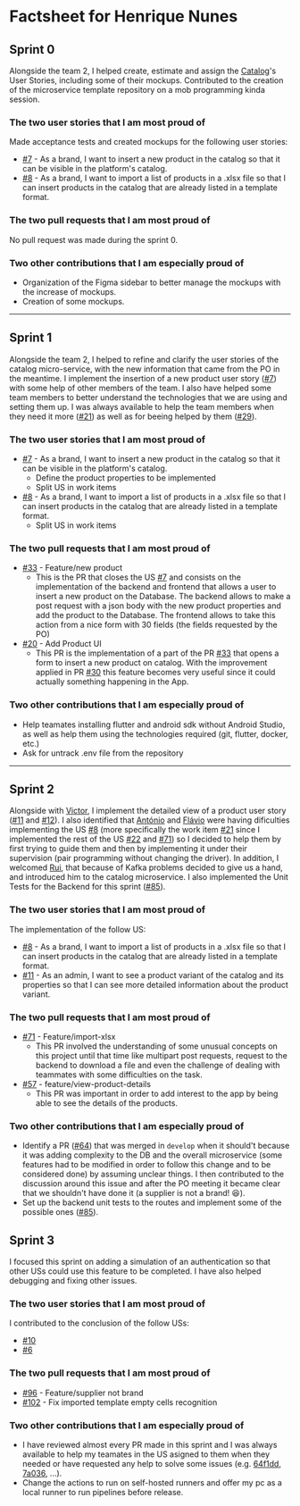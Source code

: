 # Factsheet for Henrique Nunes

## Sprint 0

Alongside the team 2, I helped create, estimate and assign the [Catalog](https://github.com/FEUP-MEIC-DS-2022-1MEIC01/catalog/issues)'s User Stories, including some of their mockups. Contributed to the creation of the microservice template repository on a mob programming kinda session.


### The two user stories that I am most proud of

Made acceptance tests and created mockups for the following user stories:

 * [#7](https://github.com/FEUP-MEIC-DS-2022-1MEIC01/catalog/issues/7) - As a brand, I want to insert a new product in the catalog so that it can be visible in the platform's catalog.
 * [#8](https://github.com/FEUP-MEIC-DS-2022-1MEIC01/catalog/issues/8) - As a brand, I want to import a list of products in a .xlsx file so that I can insert products in the catalog that are already listed in a template format.


### The two pull requests that I am most proud of

No pull request was made during the sprint 0.

### Two other contributions that I am especially proud of

- Organization of the Figma sidebar to better manage the mockups with the increase of mockups.
- Creation of some mockups.

---

## Sprint 1

Alongside the team 2, I helped to refine and clarify the user stories of the catalog micro-service, with the new information that came from the PO in the meantime. I implement the insertion of a new product user story ([#7](https://github.com/FEUP-MEIC-DS-2022-1MEIC01/catalog/issues/7)) with some help of other members of the team. I also have helped some team members to better understand the technologies that we are using and setting them up. I was always available to help the team members when they need it more ([#21](https://github.com/FEUP-MEIC-DS-2022-1MEIC01/catalog/issues/21)) as well as for beeing helped by them ([#29](https://github.com/FEUP-MEIC-DS-2022-1MEIC01/catalog/issues/29)).

### The two user stories that I am most proud of

- [#7](https://github.com/FEUP-MEIC-DS-2022-1MEIC01/catalog/issues/7) - As a brand, I want to insert a new product in the catalog so that it can be visible in the platform's catalog.
  - Define the product properties to be implemented 
  - Split US in work items
- [#8](https://github.com/FEUP-MEIC-DS-2022-1MEIC01/catalog/issues/8) - As a brand, I want to import a list of products in a .xlsx file so that I can insert products in the catalog that are already listed in a template format.
  - Split US in work items


### The two pull requests that I am most proud of

- [#33](https://github.com/FEUP-MEIC-DS-2022-1MEIC01/catalog/pull/33) - Feature/new product 
  - This is the PR that closes the US [#7](https://github.com/FEUP-MEIC-DS-2022-1MEIC01/catalog/issues/7) and consists on the implementation of the backend and frontend that allows a user to insert a new product on the Database. The backend allows to make a post request with a json body with the new product properties and add the product to the Database. The frontend allows to take this action from a nice form with 30 fields (the fields requested by the PO)
- [#20](https://github.com/FEUP-MEIC-DS-2022-1MEIC01/catalog/pull/20) - Add Product UI
  - This PR is the implementation of a part of the PR [#33](https://github.com/FEUP-MEIC-DS-2022-1MEIC01/catalog/pull/33) that opens a form to insert a new product on catalog. With the improvement applied in PR [#30](https://github.com/FEUP-MEIC-DS-2022-1MEIC01/catalog/pull/30) this feature becomes very useful since it could actually something happening in the App.

### Two other contributions that I am especially proud of

- Help teamates installing flutter and android sdk without Android Studio, as well as help them using the technologies required (git, flutter, docker, etc.)
- Ask for untrack .env file from the repository

---

## Sprint 2

Alongside with [Victor](https://github.com/victorsnunes), I implement the detailed view of a product user story ([#11](https://github.com/FEUP-MEIC-DS-2022-1MEIC01/catalog/issues/11) and [#12](https://github.com/FEUP-MEIC-DS-2022-1MEIC01/catalog/issues/11)). I also identified that [António](https://github.com/Antjcmiranda) and [Flávio](https://github.com/wolfCuanhamaRWS) were having dificulties implementing the US [#8](https://github.com/FEUP-MEIC-DS-2022-1MEIC01/catalog/issues/8) (more specifically the work item [#21](https://github.com/FEUP-MEIC-DS-2022-1MEIC01/catalog/issues/21) since I implemented the rest of the US [#22](https://github.com/FEUP-MEIC-DS-2022-1MEIC01/catalog/issues/22) and [#71](https://github.com/FEUP-MEIC-DS-2022-1MEIC01/catalog/issues/71)) so I decided to help them by first trying to guide them and then by implementing it under their supervision (pair programming without changing the driver). In addition, I welcomed [Rui](https://github.com/ruialves35), that because of Kafka problems decided to give us a hand, and introduced him to the catalog microservice. I also implemented the Unit Tests for the Backend for this sprint ([#85](https://github.com/FEUP-MEIC-DS-2022-1MEIC01/catalog/pull/85)).

### The two user stories that I am most proud of

The implementation of the follow US:

- [#8](https://github.com/FEUP-MEIC-DS-2022-1MEIC01/catalog/issues/8) - As a brand, I want to import a list of products in a .xlsx file so that I can insert products in the catalog that are already listed in a template format.
- [#11](https://github.com/FEUP-MEIC-DS-2022-1MEIC01/catalog/issues/11) - As an admin, I want to see a product variant of the catalog and its properties so that I can see more detailed information about the product variant.


### The two pull requests that I am most proud of

- [#71](https://github.com/FEUP-MEIC-DS-2022-1MEIC01/catalog/pull/70) - Feature/import-xlsx
  - This PR involved the understanding of some unusual concepts on this project until that time like multipart post requests, request to the backend to download a file and even the challenge of dealing with teammates with some difficulties on the task.
- [#57](https://github.com/FEUP-MEIC-DS-2022-1MEIC01/catalog/pull/57) - feature/view-product-details
  - This PR was important in order to add interest to the app by being able to see the details of the products.

### Two other contributions that I am especially proud of

- Identify a PR ([#64](https://github.com/FEUP-MEIC-DS-2022-1MEIC01/catalog/pull/64)) that was merged in `develop` when it should't because it was adding complexity to the DB and the overall microservice (some features had to be modified in order to follow this change and to be considered done) by assuming unclear things. I then contributed to the discussion around this issue and after the PO meeting it became clear that we shouldn't have done it (a supplier is not a brand! 😆).
- Set up the backend unit tests to the routes and implement some of the possible ones ([#85](https://github.com/FEUP-MEIC-DS-2022-1MEIC01/catalog/pull/85)).


## Sprint 3

I focused this sprint on adding a simulation of an authentication so that other USs could use this feature to be completed. I have also helped debugging and fixing other issues.

### The two user stories that I am most proud of

I contributed to the conclusion of the follow USs:

- [#10](https://github.com/FEUP-MEIC-DS-2022-1MEIC01/catalog/issues/10)
- [#6](https://github.com/FEUP-MEIC-DS-2022-1MEIC01/catalog/issues/6)


### The two pull requests that I am most proud of

- [#96](https://github.com/FEUP-MEIC-DS-2022-1MEIC01/catalog/pull/96) - Feature/supplier not brand
- [#102](https://github.com/FEUP-MEIC-DS-2022-1MEIC01/catalog/pull/102) - Fix imported template empty cells recognition

### Two other contributions that I am especially proud of

- I have reviewed almost every PR made in this sprint and I was always available to help my teamates in the US asigned to them when they needed or have requested any help to solve some issues (e.g. [64f1dd](https://github.com/FEUP-MEIC-DS-2022-1MEIC01/catalog/pull/107/commits/64f1dd15438b92584115d635014caa33daf23a8e), [7a036](https://github.com/FEUP-MEIC-DS-2022-1MEIC01/catalog/pull/98/commits/7a036a377d085d668e8c77fe3f49b90f32fa1f7d), ...).
- Change the actions to run on self-hosted runners and offer my pc as a local runner to run pipelines before release.

<!--
## Sprint 4

...


## Overall Product

...
-->
<!-- Reflect on your specific contributions to the product as perceived by a user and, in particular, on the three categories below (see Dashboard > Final result > Product).-->

<!--
### Technical Soundness

...


### Product Realization

...


### Value for the Client

...
-->
